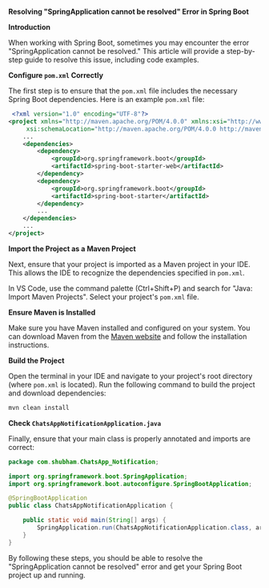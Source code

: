 **Resolving "SpringApplication cannot be resolved" Error in Spring Boot**

**Introduction**

When working with Spring Boot, sometimes you may encounter the error "SpringApplication cannot be resolved." This article will provide a step-by-step guide to resolve this issue, including code examples.

**Configure `pom.xml` Correctly**

The first step is to ensure that the `pom.xml` file includes the necessary Spring Boot dependencies. Here is an example `pom.xml` file:
```xml
 <?xml version="1.0" encoding="UTF-8"?>
<project xmlns="http://maven.apache.org/POM/4.0.0" xmlns:xsi="http://www.w3.org/2001/XMLSchema-instance"
     xsi:schemaLocation="http://maven.apache.org/POM/4.0.0 http://maven.apache.org/xsd/maven-4.0.0.xsd">
    ...
    <dependencies>
        <dependency>
            <groupId>org.springframework.boot</groupId>
            <artifactId>spring-boot-starter-web</artifactId>
        </dependency>
        <dependency>
            <groupId>org.springframework.boot</groupId>
            <artifactId>spring-boot-starter</artifactId>
        </dependency>
        ...
    </dependencies>
    ...
</project>
```
**Import the Project as a Maven Project**

Next, ensure that your project is imported as a Maven project in your IDE. This allows the IDE to recognize the dependencies specified in `pom.xml`.

In VS Code, use the command palette (Ctrl+Shift+P) and search for "Java: Import Maven Projects". Select your project's `pom.xml` file.

**Ensure Maven is Installed**

Make sure you have Maven installed and configured on your system. You can download Maven from the [Maven website](https://maven.apache.org/download.cgi) and follow the installation instructions.

**Build the Project**

Open the terminal in your IDE and navigate to your project's root directory (where `pom.xml` is located). Run the following command to build the project and download dependencies:
```sh
mvn clean install
```
**Check `ChatsAppNotificationApplication.java`**

Finally, ensure that your main class is properly annotated and imports are correct:
```java
package com.shubham.ChatsApp_Notification;

import org.springframework.boot.SpringApplication;
import org.springframework.boot.autoconfigure.SpringBootApplication;

@SpringBootApplication
public class ChatsAppNotificationApplication {

    public static void main(String[] args) {
        SpringApplication.run(ChatsAppNotificationApplication.class, args);
    }
}
```
By following these steps, you should be able to resolve the "SpringApplication cannot be resolved" error and get your Spring Boot project up and running.